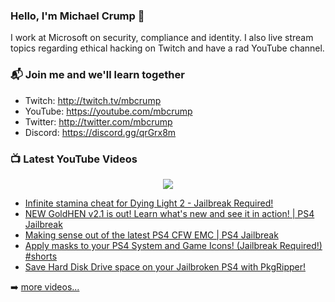 ### Hello, I'm Michael Crump 👋

I work at Microsoft on security, compliance and identity. I also live stream topics regarding ethical hacking on Twitch and have a rad YouTube channel. 

### 📬 Join me and we'll learn together

- Twitch: http://twitch.tv/mbcrump
- YouTube: https://youtube.com/mbcrump
- Twitter: http://twitter.com/mbcrump
- Discord: https://discord.gg/qrGrx8m

### 📺 Latest YouTube Videos

<div align="center">

[<img src="https://img.shields.io/badge/-Subscribe-red?style=for-the-badge&logo=youtube&logoColor=white"/>](https://www.youtube.com/c/mbcrump?sub_confirmation=1)

</div>

<!-- YOUTUBE:START -->
- [Infinite stamina cheat for Dying Light 2 - Jailbreak Required!](https://www.youtube.com/watch?v=oCnBhmW3Exk)
- [NEW GoldHEN v2.1 is out! Learn what&#39;s new and see it in action! | PS4 Jailbreak](https://www.youtube.com/watch?v=rtgdrtGasa0)
- [Making sense out of the latest PS4 CFW EMC | PS4 Jailbreak](https://www.youtube.com/watch?v=8rUHd8kcsqw)
- [Apply masks to your PS4 System and Game Icons! &lpar;Jailbreak Required!&rpar; #shorts](https://www.youtube.com/watch?v=I0EIaCMnP1M)
- [Save Hard Disk Drive space on your Jailbroken PS4 with PkgRipper!](https://www.youtube.com/watch?v=G5ig-S8D_ig)
<!-- YOUTUBE:END -->

➡️ [more videos...](https://youtube.com/mbcrump)

